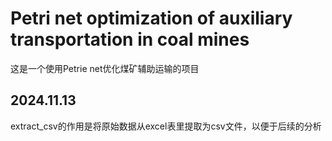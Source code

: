 # Petri net optimization of auxiliary transportation in coal mines

这是一个使用Petrie net优化煤矿辅助运输的项目

## 2024.11.13
extract_csv的作用是将原始数据从excel表里提取为csv文件，以便于后续的分析